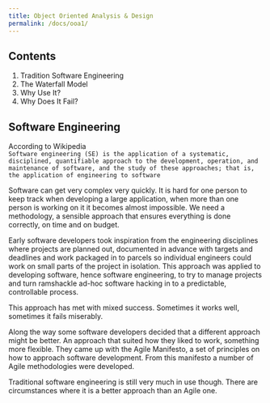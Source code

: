 ```yaml
---
title: Object Oriented Analysis & Design
permalink: /docs/ooa1/
---
```


## Contents

1. Tradition Software Engineering
2. The Waterfall Model
3. Why Use It?
4. Why Does It Fail?

## Software Engineering

According to Wikipedia  
``` Software engineering (SE) is the application of a systematic, disciplined, quantifiable approach to the development, operation, and maintenance of software, and the study of these approaches; that is, the application of engineering to software ```

Software can get very complex very quickly. It is hard for one person to keep track when developing a large application, when more than one person is working on it it becomes almost impossible. We need a methodology, a sensible approach that ensures everything is done correctly, on time and on budget.  

Early software developers took inspiration from the engineering disciplines where projects are planned out, documented in advance with targets and deadlines and work packaged in to parcels so individual engineers could work on small parts of the project in isolation. This approach was applied to developing software, hence software engineering, to try to manage projects and turn ramshackle ad-hoc software hacking in to a predictable, controllable process.  

This approach has met with mixed success. Sometimes it works well, sometimes it fails miserably.  

Along the way some software developers decided that a different approach might be better. An approach that suited how they liked to work, something more flexible. They came up with the Agile Manifesto, a set of principles on how to approach software development. From this manifesto a number of Agile methodologies were developed. 

Traditional software engineering is still very much in use though. There are circumstances where it is a better approach than an Agile one.